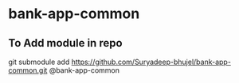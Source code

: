 # bank-app-common
## To Add module in repo
git submodule add https://github.com/Suryadeep-bhujel/bank-app-common.git @bank-app-common